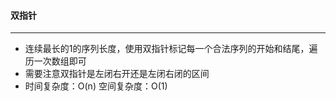 #### 双指针
---
* 连续最长的1的序列长度，使用双指针标记每一个合法序列的开始和结尾，遍历一次数组即可
* 需要注意双指针是左闭右开还是左闭右闭的区间
* 时间复杂度：O(n) 空间复杂度：O(1)
